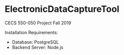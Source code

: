 # ElectronicDataCaptureTool
CECS 550-050 Project Fall 2019

Installation Requirements:
- Database: PostgreSQL
- Backend Server: Node.js 
